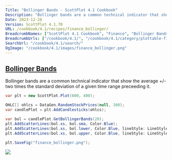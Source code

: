 ```yaml
---
Title: "Bollinger Bands - ScottPlot 4.1 Cookbook"
Description: "Bollinger bands are a common technical indicator that show the average +/- two times the standard deviation of a given time range preceeding it."
Date: 2023-12-28
Version: ScottPlot 4.1.70
URL: /cookbook/4.1/recipes/finance_bollinger/
BreadcrumbNames: ["ScottPlot 4.1 Cookbook", "Finance", "Bollinger Bands"]
BreadcrumbUrls: ["/cookbook/4.1/", "/cookbook/4.1/category/plottable-finance", "/cookbook/4.1/recipes/finance_bollinger/"]
SearchUrl: "/cookbook/4.1/search/"
OgImage: "/cookbook/4.1/images/finance_bollinger.png"
---
```


<h2><a id='bollinger-bands' href='/cookbook/4.1/recipes/finance_bollinger/'>Bollinger Bands</a></h2>

Bollinger bands are a common technical indicator that show the average +/- two times the standard deviation of a given time range preceeding it.

```cs
var plt = new ScottPlot.Plot(600, 400);

OHLC[] ohlcs = DataGen.RandomStockPrices(null, 100);
var candlePlot = plt.AddCandlesticks(ohlcs);

var bol = candlePlot.GetBollingerBands(20);
plt.AddScatterLines(bol.xs, bol.sma, Color.Blue);
plt.AddScatterLines(bol.xs, bol.lower, Color.Blue, lineStyle: LineStyle.Dash);
plt.AddScatterLines(bol.xs, bol.upper, Color.Blue, lineStyle: LineStyle.Dash);

plt.SaveFig("finance_bollinger.png");
```

<img src='../../images/finance_bollinger.png' class='d-block mx-auto my-5' />



